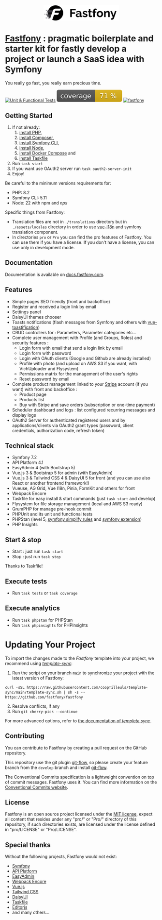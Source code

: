<p align="center"><a href="https://fastfony.com" target="_blank">
    <img src="assets/images/Fastfony-black.svg" alt="Fastfony" style="width: 250px">
</a></p>

# [Fastfony](https://fastfony.com) : pragmatic boilerplate and starter kit for fastly develop a project or launch a SaaS idea with Symfony

You really go fast, you really earn precious time.

<a href="https://github.com/fastfony/fastfony/actions/workflows/test.yaml"><img src="https://github.com/fastfony/fastfony/actions/workflows/test.yaml/badge.svg" alt="Unit & Functional Tests"></a>
[![Test Coverage](https://github.com/fastfony/fastfony/blob/badges/coverage.svg?raw=true)](https://github.com/fastfony/fastfony/actions/workflows/test.yaml)
[![fastfony](https://wakapi.dev/api/badge/neothone/interval:any/label:fastfony)](https://github.com/fastfony/fastfony)

## Getting Started

1. If not already:
    1. [install PHP](https://www.php.net/manual/en/install.php),
    2. [install Composer](https://getcomposer.org),
    3. [install Symfony CLI](https://symfony.com/download),
    4. [install Node](https://nodejs.org/en/download),
    5. [install Docker Compose](https://docs.docker.com/compose/install/) and
    6. [install Taskfile](https://taskfile.dev/installation/)
2. Run `task start`
3. If you want use OAuth2 server run `task oauth2-server-init`
4. Enjoy!

Be careful to the minimum versions requirements for:

- PHP: 8.2
- Symfony CLI: 5.11
- Node: 22 with npm and _npx_

Specific things from Fastfony:

- Translation files are not in `./translations` directory but in `./assets/locales` directory in order to use [vue-i18n](https://vue-i18n.intlify.dev/) and symfony translation component.
- In directories `pro` or `Pro` you can find the pro features of Fastfony. You can use them if you have a license. If you don't have a license, you can use only in development mode.

## Documentation

Documentation is available on [docs.fastfony.com](https://docs.fastfony.com/).

## Features

- Simple pages SEO friendly (front and backoffice)
- Register and received a login link by email
- Settings panel
- DaisyUI themes chooser
- Toasts notifications (flash messages from Symfony and others with [vue-toastification](https://vue-toastification.maronato.dev/))
- CRUD controllers for : Parameters, Parameter categories etc...
- Complete user management with Profile (and Groups, Roles) and security features :
    - Login form with email that send a login link by email
    - Login form with password
    - Login with OAuth clients (Google and Github are already installed)
    - Profile with photo (and upload on AWS S3 if you want, with VichUploader and Flysystem)
    - Permissions matrix for the management of the user's rights
    - Reset password by email
- Complete product management linked to your [Stripe](https://stripe.com) account (if you want) with front and backoffice :
    - Product page
    - Products list
    - Buy with Stripe and save orders (subscription or one-time payment)
- Scheduler dashboard and logs : list configured recurring messages and display logs
- OAuth2 Server for authenticated registered users and by applications/clients via OAuth2 grant types (password, client credentials, authorization code, refresh token)

## Technical stack

- Symfony 7.2
- API Platform 4.1
- EasyAdmin 4 (with Bootstrap 5)
- Vue.js 3 & Bootstrap 5 for admin (with EasyAdmin)
- Vue.js 3 & Tailwind CSS 4 & DaisyUI 5 for front (and you can use also React or another frontend framework!)
- Vueuse, AG Grid, Vue I18n, Pinia, FormKit and others for front
- Webpack Encore
- Taskfile for easy install & start commands (just `task start` and develop)
- Flysystem for file storage management (local and AWS S3 ready)
- GrumPHP for manage pre-hook commit
- PHPUnit and its unit and functional tests
- PHPStan (level 5, [symfony simplify rules](https://github.com/symplify/phpstan-rules) and [symfony extension](https://github.com/phpstan/phpstan-symfony))
- PHP Insights

## Start & stop

- Start : just run `task start`
- Stop : just run `task stop`

Thanks to Taskfile!

## Execute tests

- Run `task tests` or `task coverage`

## Execute analytics

- Run `task phpstan` for PHPStan
- Run `task phpinsights` for PHPInsights

# Updating Your Project

To import the changes made to the _Fastfony_ template into your project, we recommend using
[_template-sync_](https://github.com/coopTilleuls/template-sync):

1. Run the script on your branch `main` to synchronize your project with the latest version of Fastfony:

```console
curl -sSL https://raw.githubusercontent.com/coopTilleuls/template-sync/main/template-sync.sh | sh -s -- https://github.com/fastfony/fastfony
```

2. Resolve conflicts, if any
3. Run `git cherry-pick --continue`

For more advanced options, refer to [the documentation of _template sync_](https://github.com/coopTilleuls/template-sync#template-sync).

## Contributing

You can contribute to Fastfony by creating a pull request on the GitHub repository.

This repository use the git plugin [git-flow](https://github.com/nvie/gitflow), so please create your feature branch from the `develop` branch and install [git-flow](https://git-flow.readthedocs.io/fr/latest/index.html).

The Conventional Commits specification is a lightweight convention on top of commit messages. Fastfony uses it. You can find more information on the [Conventional Commits website](https://www.conventionalcommits.org/en/v1.0.0/).

## License

Fastfony is an open source project licensed under the [MIT license](https://opensource.org/licenses/MIT), expect all content that resides under any "pro/" or "Pro/" directory of this repository, if such directories exists, are licensed under the license defined in "pro/LICENSE" or "Pro/LICENSE".

## Special thanks

Without the following projects, Fastfony would not exist:

- [Symfony](https://symfony.com)
- [API Platform](https://api-platform.com)
- [EasyAdmin](https://symfony.com/doc/current/bundles/EasyAdminBundle/index.html)
- [Webpack Encore](https://symfony.com/doc/current/frontend.html)
- [Vue.js](https://vuejs.org)
- [Tailwind CSS](https://tailwindcss.com)
- [DaisyUI](https://daisyui.com)
- [Taskfile](https://taskfile.dev)
- [Editorjs](https://editorjs.io)
- and many others...
